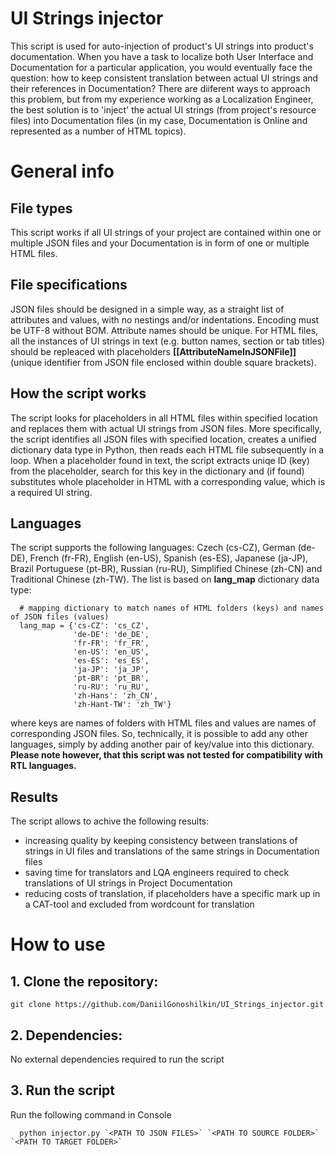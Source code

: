# UI Strings injector

This script is used for auto-injection of product's UI strings into product's documentation.
When you have a task to localize both User Interface and Documentation for a particular application, you would eventually face the question: how to keep consistent translation between actual UI strings and their references in Documentation? There are diiferent ways to approach this problem, but from my experience working as a Localization Engineer, the best solution is to 'inject' the actual UI strings (from project's resource files) into Documentation files (in my case, Documentation is Online and represented as a number of HTML topics).

# General info

## File types

This script works if all UI strings of your project are contained within one or multiple JSON files and your Documentation is in form of one or multiple HTML files.

## File specifications

JSON files should be designed in a simple way, as a straight list of attributes and values, with no nestings and/or indentations. Encoding must be UTF-8 without BOM. Attribute names should be unique.
For HTML files, all the instances of UI strings in text (e.g. button names, section or tab titles) should be repleaced with placeholders <b>[[AttributeNameInJSONFile]]</b> (unique identifier from JSON file enclosed within double square brackets).

## How the script works

The script looks for placeholders in all HTML files within specified location and replaces them with actual UI strings from JSON files.
More specifically, the script identifies all JSON files with specified location, creates a unified dictionary data type in Python, then reads each HTML file subsequently in a loop. When a placeholder found in text, the script extracts uniqe ID (key) from the placeholder, search for this key in the dictionary and (if found) substitutes whole placeholder in HTML with a corresponding value, which is a required UI string.

## Languages

The script supports the following languages: Czech (cs-CZ), German (de-DE), French (fr-FR), English (en-US), Spanish (es-ES), Japanese (ja-JP), Brazil Portuguese (pt-BR), Russian (ru-RU), Simplified Chinese (zh-CN) and Traditional Chinese (zh-TW). The list is based on <b>lang_map</b> dictionary data type:
>
      # mapping dictionary to match names of HTML folders (keys) and names of JSON files (values)
      lang_map = {'cs-CZ': 'cs_CZ',
                  'de-DE': 'de_DE',
                  'fr-FR': 'fr_FR',
                  'en-US': 'en_US',
                  'es-ES': 'es_ES',
                  'ja-JP': 'ja_JP',
                  'pt-BR': 'pt_BR',
                  'ru-RU': 'ru_RU',
                  'zh-Hans': 'zh_CN',
                  'zh-Hant-TW': 'zh_TW'}

where keys are names of folders with HTML files and values are names of corresponding JSON files. So, technically, it is possible to add any other languages, simply by adding another pair of key/value into this dictionary.
<b>Please note however, that this script was not tested for compatibility with RTL languages.</b>

## Results

The script allows to achive the following results:
* increasing quality by keeping consistency between translations of strings in UI files and translations of the same strings in Documentation files
* saving time for translators and LQA engineers required to check translations of UI strings in Project Documentation
* reducing costs of translation, if placeholders have a specific mark up in a CAT-tool and excluded from wordcount for translation

# How to use

## 1. Clone the repository:

    git clone https://github.com/DaniilGonoshilkin/UI_Strings_injector.git

## 2. Dependencies: 

No external dependencies required to run the script

## 3. Run the script

Run the following command in Console

      python injector.py `<PATH TO JSON FILES>` `<PATH TO SOURCE FOLDER>` `<PATH TO TARGET FOLDER>`
